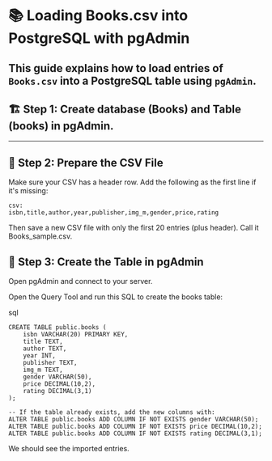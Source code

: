 # 📚 Loading Books.csv into PostgreSQL with pgAdmin

This guide explains how to load entries of `Books.csv` into a PostgreSQL table using `pgAdmin`.
---

## 🏗️ Step 1: Create database (Books) and Table (books) in pgAdmin.
---

## 📝 Step 2: Prepare the CSV File

Make sure your CSV has a header row. Add the following as the first line if it's missing:

```
csv:
isbn,title,author,year,publisher,img_m,gender,price,rating
```
Then save a new CSV file with only the first 20 entries (plus header). Call it Books_sample.csv.

## 🎨 Step 3: Create the Table in pgAdmin
Open pgAdmin and connect to your server.

Open the Query Tool and run this SQL to create the books table:

sql
```
CREATE TABLE public.books (
    isbn VARCHAR(20) PRIMARY KEY,
    title TEXT,
    author TEXT,
    year INT,
    publisher TEXT,
    img_m TEXT,
    gender VARCHAR(50),
    price DECIMAL(10,2),
    rating DECIMAL(3,1)
);

-- If the table already exists, add the new columns with:
ALTER TABLE public.books ADD COLUMN IF NOT EXISTS gender VARCHAR(50);
ALTER TABLE public.books ADD COLUMN IF NOT EXISTS price DECIMAL(10,2);
ALTER TABLE public.books ADD COLUMN IF NOT EXISTS rating DECIMAL(3,1);
```

We should see the imported entries.

